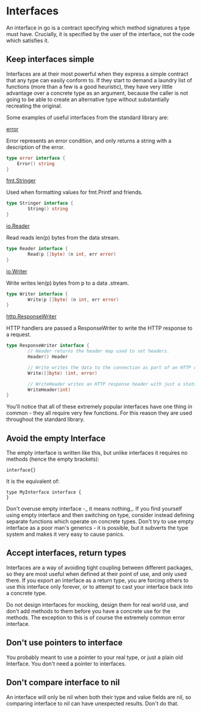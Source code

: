 # Interfaces

An interface in go is a contract specifying which method signatures a type must have. Crucially, it is specified by the user of the interface, not the code which satisfies it.

## Keep interfaces simple

Interfaces are at their most powerful when they express a simple contract that any type can easily conform to. If they start to demand a laundry list of functions \(more than a few is a good heuristic\), they have very little advantage over a concrete type as an argument, because the caller is not going to be able to create an alternative type without substantially recreating the original.

Some examples of useful interfaces from the standard library are:

[error](https://golang.org/ref/spec#Errors)

Error represents an error condition, and only returns a string with a description of the error.

```go
type error interface {
    Error() string
}
```

[fmt.Stringer](https://golang.org/pkg/fmt/#Stringer)

Used when formatting values for fmt.Printf and friends.

```go
type Stringer interface {
        String() string
}
```

[io.Reader ](https://golang.org/pkg/io/#Reader)

Read reads len\(p\) bytes from the data stream.

```go
type Reader interface {
        Read(p []byte) (n int, err error)
}
```

[io.Writer](https://golang.org/pkg/io/#Writer)

Write writes len\(p\) bytes from p to a data .stream.

```go
type Writer interface {
        Write(p []byte) (n int, err error)
}
```

[http.ResponseWriter](https://golang.org/pkg/net/http/#ResponseWriter)

HTTP handlers are passed a ResponseWriter to write the HTTP response to a request.

```go
type ResponseWriter interface {
        // Header returns the header map used to set headers.
        Header() Header

        // Write writes the data to the connection as part of an HTTP reply.
        Write([]byte) (int, error)

        // WriteHeader writes an HTTP response header with just a status code - used for errors.
        WriteHeader(int)
}
```

You'll notice that all of these extremely popular interfaces have one thing in common - they all require very few functions. For this reason they are used throughout the standard library.

## Avoid the empty Interface

The empty interface is written like this, but unlike interfaces it requires no methods \(hence the empty brackets\):

```
interface{}
```

It is the equivalent of:

```
type MyInterface interface {
}
```

Don't overuse empty interface -_ it means nothing_. If you find yourself using empty interface and then switching on type, consider instead defining separate functions which operate on concrete types. Don't try to use empty interface as a poor man's generics - it is possible, but it subverts the type system and makes it very easy to cause panics.

## Accept interfaces, return types

Interfaces are a way of avoiding tight coupling between different packages, so they are most useful when defined at their point of use, and only used there. If you export an interface as a return type, you are forcing others to use this interface only forever, or to attempt to cast your interface back into a concrete type.

Do not design interfaces for mocking, design them for real world use, and don't add methods to them before you have a concrete use for the methods. The exception to this is of course the extremely common error interface.

## Don't use pointers to interface

You probably meant to use a pointer to your real type, or just a plain old Interface. You don't need a pointer to interfaces.

## Don't compare interface to nil

An interface will only be nil when both their type and value fields are nil, so comparing interface to nil can have unexpected results. Don't do that.

